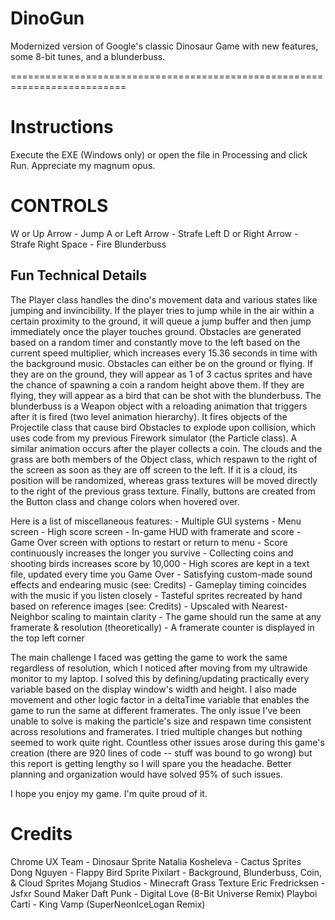 # DinoGun
Modernized version of Google's classic Dinosaur Game with new features, some 8-bit tunes, and a blunderbuss.

==========================================================================

# Instructions

Execute the EXE (Windows only) or open the file in Processing and click Run. Appreciate my magnum opus.

# CONTROLS

W or Up Arrow     -  Jump
A or Left Arrow   -  Strafe Left
D or Right Arrow  -  Strafe Right
Space             -  Fire Blunderbuss

## Fun Technical Details

The Player class handles the dino's movement data and various states like jumping and invincibility. If the player tries to jump
while in the air within a certain proximity to the ground, it will queue a jump buffer and then jump immediately once the player
touches ground. Obstacles are generated based on a random timer and constantly move to the left based on the current speed 
multiplier, which increases every 15.36 seconds in time with the background music. Obstacles can either be on the ground or flying.
If they are on the ground, they will appear as 1 of 3 cactus sprites and have the chance of spawning a coin a random height above
them. If they are flying, they will appear as a bird that can be shot with the blunderbuss. The blunderbuss is a Weapon object with
a reloading animation that triggers after it is fired (two level animation hierarchy). It fires objects of the Projectile class that
cause bird Obstacles to explode upon collision, which uses code from my previous Firework simulator (the Particle class). A similar
animation occurs after the player collects a coin. The clouds and the grass are both members of the Object class, which respawn to
the right of the screen as soon as they are off screen to the left. If it is a cloud, its position will be randomized, whereas 
grass textures will be moved directly to the right of the previous grass texture. Finally, buttons are created from the Button
class and change colors when hovered over.

Here is a list of miscellaneous features:
    - Multiple GUI systems
        - Menu screen
        - High score screen
        - In-game HUD with framerate and score
        - Game Over screen with options to restart or return to menu
    - Score continuously increases the longer you survive
        - Collecting coins and shooting birds increases score by 10,000
        - High scores are kept in a text file, updated every time you Game Over
    - Satisfying custom-made sound effects and endearing music (see: Credits)
        - Gameplay timing coincides with the music if you listen closely
    - Tasteful sprites recreated by hand based on reference images (see: Credits)
        - Upscaled with Nearest-Neighbor scaling to maintain clarity
    - The game should run the same at any framerate & resolution (theoretically)
    - A framerate counter is displayed in the top left corner

The main challenge I faced was getting the game to work the same regardless of resolution, which I noticed after moving from my
ultrawide monitor to my laptop. I solved this by defining/updating practically every variable based on the display window's width
and height. I also made movement and other logic factor in a deltaTime variable that enables the game to run the same at different
framerates. The only issue I've been unable to solve is making the particle's size and respawn time consistent across resolutions
and framerates. I tried multiple changes but nothing seemed to work quite right. Countless other issues arose during this game's 
creation (there are 920 lines of code -- stuff was bound to go wrong) but this report is getting lengthy so I will spare you the 
headache. Better planning and organization would have solved 95% of such issues.

I hope you enjoy my game. I'm quite proud of it.

# Credits

Chrome UX Team - Dinosaur Sprite
Natalia Kosheleva - Cactus Sprites
Dong Nguyen - Flappy Bird Sprite
Pixilart - Background, Blunderbuss, Coin, & Cloud Sprites
Mojang Studios - Minecraft Grass Texture
Eric Fredricksen - Jsfxr Sound Maker 
Daft Punk - Digital Love (8-Bit Universe Remix)
Playboi Carti - King Vamp (SuperNeonIceLogan Remix)
